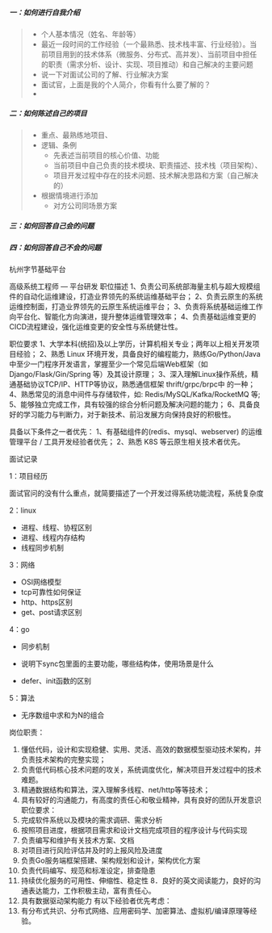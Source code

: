 ##### 一：如何进行自我介绍

> - 个人基本情况（姓名、年龄等）
> - 最近一段时间的工作经验（一个最熟悉、技术栈丰富、行业经验）。当前项目用到的技术体系（微服务、分布式、高并发）、当前项目中担任的职责（需求分析、设计、实现、项目推动）和自己解决的主要问题
> - 说一下对面试公司的了解、行业解决方案
> - 面试官，上面是我的个人简介，你看有什么要了解的？
> - 

##### 二：如何陈述自己的项目

> - 重点、最熟练地项目、
> - 逻辑、条例
>   - 先表述当前项目的核心价值、功能
>   - 当前项目中自己负责的技术模块、职责描述、技术栈（项目架构）、
>   - 项目开发过程中存在的技术问题、技术解决思路和方案（自己解决的）
> - 根据情境进行添加
>   - 对方公司同场景方案

##### 三：如何回答自己会的问题

> 

##### 四：如何回答自己不会的问题



杭州字节基础平台



高级系统工程师 — 平台研发
职位描述 
1、负责公司系统部海量主机与超大规模组件的自动化运维建设，打造业界领先的系统运维基础平台； 
2、负责云原生的系统运维控制面，打造业界领先的云原生系统运维平台； 
3、负责将系统基础运维工作向平台化、智能化方向演进，提升整体运维管理效率； 
4、负责基础运维变更的CICD流程建设，强化运维变更的安全性与系统健壮性。

职位要求 
1、大学本科(统招)及以上学历，计算机相关专业；两年以上相关开发项目经验； 
2、熟悉 Linux 环境开发，具备良好的编程能力，熟练Go/Python/Java 中至少一门程序开发语言，掌握至少一个常见后端Web框架（如 Django/Flask/Gin/Spring 等）及其设计原理； 
3、深入理解Linux操作系统，精通基础协议TCP/IP、HTTP等协议，熟悉通信框架 thrift/grpc/brpc中 的一种； 
4、熟悉常见的消息中间件与存储软件，如: Redis/MySQL/Kafka/RocketMQ 等; 
5、能够独立完成工作，具有较强的综合分析问题及解决问题的能力； 
6、具备良好的学习能力与判断力，对于新技术、前沿发展方向保持良好的积极性。 



具备以下条件之一者优先： 
1、有基础组件的(redis、mysql、webserver) 的运维管理平台 / 工具开发经验者优先； 
2、熟悉 K8S 等云原生相关技术者优先。



面试记录

1：项目经历

​		面试官问的没有什么重点，就简要描述了一个开发过得系统功能流程，系统复杂度

2：linux

- 进程、线程、协程区别
- 进程、线程内存结构
- 线程同步机制

3：网络

- OSI网络模型
- tcp可靠性如何保证
- http、https区别
- get、post请求区别

4：go

- 同步机制

- 说明下sync包里面的主要功能，哪些结构体，使用场景是什么
- defer、init函数的区别

5：算法

- 无序数组中求和为N的组合





岗位职责：
1. 懂低代码，设计和实现稳健、实用、灵活、高效的数据模型驱动技术架构，并负责技术架构的完整实现；
2. 负责低代码核心技术问题的攻关，系统调度优化，解决项目开发过程中的技术难题。
3. 精通数据结构和算法，深入理解多线程、net/http等等技术；
4. 具有较好的沟通能力，有高度的责任心和敬业精神，具有良好的团队开发意识
职位要求：
1. 完成软件系统以及模块的需求调研、需求分析
2. 按照项目进度，根据项目需求和设计文档完成项目的程序设计与代码实现
3. 负责编写和维护有关技术方案、文档
4. 对项目进行风险评估并及时的上报风险及进度
5. 负责Go服务端框架搭建、架构规划和设计，架构优化方案
6. 负责代码编写、规范和标准设定，排查隐患
7. 持续优化服务的可用性、伸缩性、稳定性
8．良好的英文阅读能力，良好的沟通表达能力，工作积极主动，富有责任心。
9. 具有数据驱动架构能力
有以下经验者优先考虑：
1. 有分布式共识、分布式网络、应用密码学、加密算法、虚拟机/编译原理等经验。









